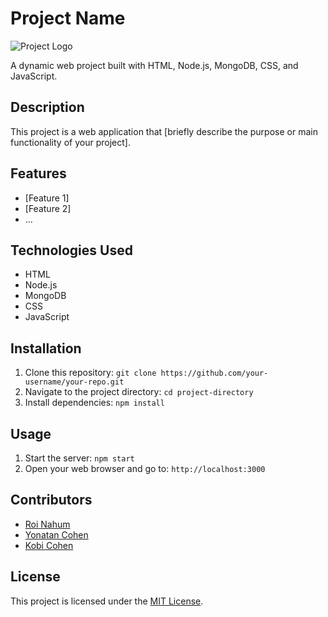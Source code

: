 # Project Name

![Project Logo](link-to-your-image.png)

A dynamic web project built with HTML, Node.js, MongoDB, CSS, and JavaScript.

## Description

This project is a web application that [briefly describe the purpose or main functionality of your project].

## Features

- [Feature 1]
- [Feature 2]
- ...

## Technologies Used

- HTML
- Node.js
- MongoDB
- CSS
- JavaScript

## Installation

1. Clone this repository: `git clone https://github.com/your-username/your-repo.git`
2. Navigate to the project directory: `cd project-directory`
3. Install dependencies: `npm install`

## Usage

1. Start the server: `npm start`
2. Open your web browser and go to: `http://localhost:3000`

## Contributors

- [Roi Nahum](https://github.com/roinahum)
- [Yonatan Cohen](https://github.com/yonatancohen)
- [Kobi Cohen](https://github.com/kobicohen)

## License

This project is licensed under the [MIT License](LICENSE).
